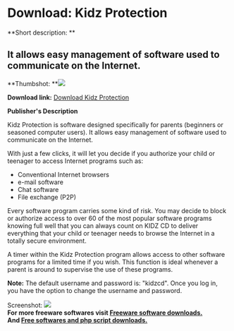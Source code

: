 # Download: Kidz Protection

**Short description: **

## It allows easy management of software used to communicate on the Internet.

  
**Thumbshot: **![](http://www.freewarefiles.com/screenshot/kidzprotection_md.gif)   
  
**Download link:** [Download Kidz Protection](http://freesoftwares.boysofts.com/Kidz-Protection_program_20873.html)  
  

**Publisher's Description**  
  

Kidz Protection is software designed specifically for parents (beginners or
seasoned computer users). It allows easy management of software used to
communicate on the Internet.

With just a few clicks, it will let you decide if you authorize your child or
teenager to access Internet programs such as:

  * Conventional Internet browsers 
  * e-mail software 
  * Chat software 
  * File exchange (P2P) 

Every software program carries some kind of risk. You may decide to block or
authorize access to over 60 of the most popular software programs knowing full
well that you can always count on KIDZ CD to deliver everything that your
child or teenager needs to browse the Internet in a totally secure
environment.

A timer within the Kidz Protection program allows access to other software
programs for a limited time if you wish. This function is ideal whenever a
parent is around to supervise the use of these programs.

**Note:** The default username and password is: "kidzcd". Once you log in, you have the option to change the username and password.

  
  
Screenshot: ![](http://www.freewarefiles.com/screenshot/kidzprotection.gif)  
**For more freeware softwares visit [Freeware software downloads.](http://freesoftwares.boysofts.com/)**   
**And [Free softwares and php script downloads.](http://www.boysofts.com/)**

